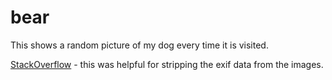 # bear

This shows a random picture of my dog every time it is visited.

[StackOverflow](https://unix.stackexchange.com/questions/312754/how-to-strip-metadata-from-image-files) - this was helpful for stripping the exif data from the images.